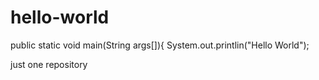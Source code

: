 # hello-world
public static void main(String args[]){
 System.out.printlin("Hello World");
 
just one repository
